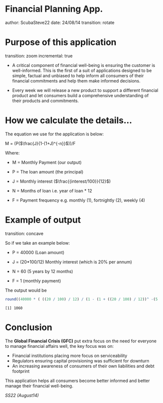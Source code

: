 Financial Planning App.
========================================================
author: ScubaSteve22
date: 24/08/14
transition: rotate

Purpose of this application
========================================================
transition: zoom
incremental: true
- A critical component of financial well-being is ensuring the customer is well-informed. This is the first of a suit of applications designed to be simple, factual and unbiased 
to help inform all consumers of their financial commitments and help them make informed decisions.

- Every week we will release a new product to support a different financial product and 
let consumers build a comprehensive understanding of their products and commitments.

How we calculate the details...
========================================================

The equation we use for the application is below:

M = (P($\frac{J}{1-(1+J)^{-n}}$))/F

Where:

- M = Monthly Payment (our output)
  
- P = The loan amount (the principal)
  
- J = Monthly interest ($\frac{{interest/100}}{12}$)
  
- N = Months of loan i.e. year of loan * 12

- F = Payment frequency e.g. monthly (1), fortnightly (2), weekly (4)

Example of output
========================================================
transition: concave 

So if we take an example below:

- P = 40000 (Loan amount)

- J = (20*100/12) Monthly interest  (which is 20% per annum)

- N = 60 (5 years by 12 months)

- F = 1 (monthly payment)

The output would be

```r
round((40000 * ( ((20 / 100) / 12) / (1 - (1 + ((20 / 100) / 12))^ -(5 * 12)))) / 1, 2)
```

```
[1] 1060
```



Conclusion
========================================================

The **Global Financial Crisis (GFC)** put extra focus on the need for everyone to manage financial affairs well, the key focus was on:

- Financial institutions placing more focus on serviceability
- Regulators ensuring capital provisioning was sufficient for downturn
- An increasing awareness of consumers of their own liabilities and debt footprint

This application helps all consumers become better informed and better manage their financial well-being.

*SS22 (August14)*


